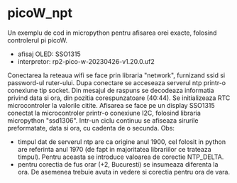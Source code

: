 # picoW_npt
 
Un exemplu de cod in micropython pentru afisarea orei exacte, folosind controlerul pi picoW.
- afisaj OLED: SSO1315
- interpretor: rp2-pico-w-20230426-v1.20.0.uf2

Conectarea la reteaua wifi se face prin libraria "network", furnizand ssid si password-ul ruter-ului.
Dupa conectare se acceseaza serverul ntp printr-o conexiune tip socket. Din mesajul de raspuns se decodeaza informatia privind data si ora,
din pozitia corespunzatoare (40:44). Se initializeaza RTC microcontroler la valorile citite.
Afisarea se face pe un display SSO1315 conectat la microcontroler printr-o conexiune I2C, folosind libraria micropython "ssd1306".
Intr-un ciclu continuu se afiseaza sirurile preformatate, data si ora, cu cadenta de o secunda.
Obs:
- timpul dat de serverul ntp are ca origine anul 1900, cel folosit in python are referinta anul 1970 (de fapt in majoritatea librariilor ce
trateaza timpul). Pentru aceasta se introduce valoarea de corectie NTP_DELTA.
- pentru corectia de fus orar (+2, Bucuresti) se insumeaza diferenta la ora. De asemenea trebuie avuta in vedere si corectia pentru ora de vara.

